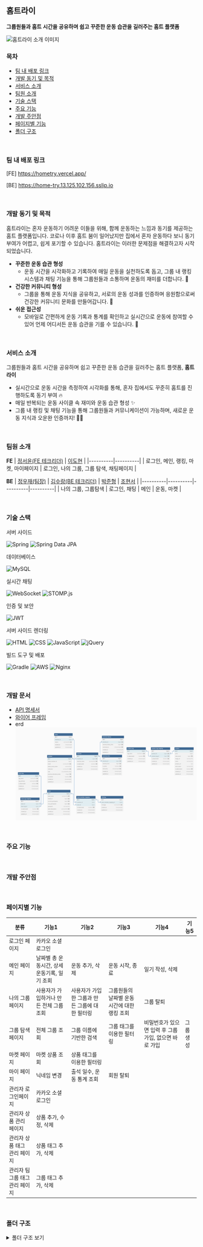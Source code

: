 ## 홈트라이
**그룹원들과 홈트 시간을 공유하며 쉽고 꾸준한 운동 습관을 길러주는 홈트 플랫폼**

<img src='https://github.com/user-attachments/assets/0c894787-d6da-440b-8519-a1205a411d89' alt='홈트라이 소개 이미지' />

<br />

### 목차
- [팀 내 배포 링크](#팀-내-배포-링크)
- [개발 동기 및 목적](#개발-동기-및-목적)
- [서비스 소개](#서비스-소개)
- [팀원 소개](#팀원-소개)
- [기술 스택](#기술-스택)
- [주요 기능](#주요-기능)
- [개발 주안점](#개발-주안점)
- [페이지별 기능](#페이지별-기능)
- [폴더 구조](#폴더-구조)

<br />

### 팀 내 배포 링크
[FE] https://hometry.vercel.app/

[BE] https://home-try.13.125.102.156.sslip.io

<br />

### 개발 동기 및 목적
홈트라이는 혼자 운동하기 어려운 이들을 위해, 함께 운동하는 느낌과 동기를 제공하는 홈트 플랫폼입니다. 코로나 이후 홈트 붐이 일어났지만 집에서 혼자 운동하다 보니 동기부여가 어렵고, 쉽게 포기할 수 있습니다. 홈트라이는 이러한 문제점을 해결하고자 시작되었습니다.
- **꾸준한 운동 습관 형성**
    - 운동 시간을 시각화하고 기록하여 매일 운동을 실천하도록 돕고, 그룹 내 랭킹 시스템과 채팅 기능을 통해 그룹원들과 소통하며 운동의 재미를 더합니다. 👏
- **건강한 커뮤니티 형성**
    - 그룹을 통해 운동 지식을 공유하고, 서로의 운동 성과를 인증하며 응원함으로써 건강한 커뮤니티 문화를 만들어갑니다. 💬
- **쉬운 접근성**
    - 모바일로 간편하게 운동 기록과 통계를 확인하고 실시간으로 운동에 참여할 수 있어 언제 어디서든 운동 습관을 기를 수 있습니다. 🌟


<br />

### 서비스 소개
그룹원들과 홈트 시간을 공유하며 쉽고 꾸준한 운동 습관을 길러주는 홈트 플랫폼, **홈트라이**
- 실시간으로 운동 시간을 측정하여 시각화를 통해, 혼자 집에서도 꾸준히 홈트를 진행하도록 동기 부여 🔥
- 매일 반복되는 운동 사이클 속 재미와 운동 습관 형성 ✨
- 그룹 내 랭킹 및 채팅 기능을 통해 그룹원들과 커뮤니케이션이 가능하며, 새로운 운동 지식과 오운완 인증까지! 💪🏻

<br />


### 팀원 소개
**FE**
| [정서윤(FE 테크리더)](https://github.com/yunn23) | [이도현](https://github.com/leedyun) |
|----------|----------|
| 로그인, 메인, 랭킹, 마켓, 마이페이지   | 로그인, 나의 그룹, 그룹 탐색, 채팅페이지 |

**BE**
| [정우재(팀장)](https://github.com/Woojae-Jeong) | [김수랑(BE 테크리더)](https://github.com/rdme0) | [박준형](https://github.com/cliant) | [조현서](https://github.com/hxunsc) |
|----------|----------|----------|----------|
| 나의 그룹, 그룹탐색 | 로그인, 채팅 | 메인  | 운동, 마켓  |



<br />

### 기술 스택


서버 사이드

![Spring](https://img.shields.io/badge/Spring-6DB33F?style=for-the-badge&logo=spring&logoColor=white) ![Spring Data JPA](https://img.shields.io/badge/Spring%20Data%20JPA-6DB33F?style=for-the-badge&logo=springdata&logoColor=white)

데이터베이스

![MySQL](https://img.shields.io/badge/MySQL-4479A1?style=for-the-badge&logo=mysql&logoColor=white)

실시간 채팅

![WebSocket](https://img.shields.io/badge/WebSocket-1C6DD0?style=for-the-badge&logo=websocket&logoColor=white) ![STOMP.js](https://img.shields.io/badge/STOMP.js-0094C6?style=for-the-badge&logo=stomp&logoColor=white)

인증 및 보안

![JWT](https://img.shields.io/badge/JWT-000000?style=for-the-badge&logo=json-web-tokens&logoColor=white)

서버 사이드 렌더링

![HTML](https://img.shields.io/badge/HTML-E34F26?style=for-the-badge&logo=html5&logoColor=white) ![CSS](https://img.shields.io/badge/CSS-1572B6?style=for-the-badge&logo=css3&logoColor=white) ![JavaScript](https://img.shields.io/badge/JavaScript-FFFF00?style=for-the-badge&logo=javascript&logoColor=white) ![jQuery](https://img.shields.io/badge/jQuery-0769AD?style=for-the-badge&logo=jquery&logoColor=white)

빌드 도구 및 배포

![Gradle](https://img.shields.io/badge/Gradle-02303A?style=for-the-badge&logo=gradle&logoColor=white) ![AWS](https://img.shields.io/badge/AWS-232F3E?style=for-the-badge&logo=amazonaws&logoColor=white) ![Nginx](https://img.shields.io/badge/Nginx-009639?style=for-the-badge&logo=nginx&logoColor=white)


<br />

### 개발 문서
- [API 명세서](https://home-try.13.125.102.156.sslip.io/docs)
- [와이어 프레임](https://www.figma.com/design/TsCneAgt5ONEKWAiArCA6u/%EC%B9%B4%ED%85%8C%EC%BA%A0-%ED%99%88%ED%8A%B8%EB%9D%BC%EC%9D%B4-%EC%99%80%EC%9D%B4%EC%96%B4%ED%94%84%EB%A0%88%EC%9E%84_%EC%BF%A0%ED%82%A4zip?node-id=130-2033&t=idsBFD1mOYhPFPFk-1)
- erd
![ERD Image](img/erd.png)

<br />

### 주요 기능


<br />


### 개발 주안점


<br />


### 페이지별 기능



| 분류              | 기능1                                  | 기능2                                 | 기능3                          | 기능4                         | 기능5      |
| ----------------- | --------------------------------------- | ------------------------------------- | ------------------------------ | ----------------------------- | ---------- |
| 로그인 페이지     | 카카오 소셜 로그인                     |                                       |                                |                               |            |
| 메인 페이지       | 날짜별 총 운동시간, 상세운동기록, 일기 조회 | 운동 추가, 삭제                      | 운동 시작, 종료               | 일기 작성, 삭제               |            |
| 나의 그룹 페이지  | 사용자가 가입하거나 만든 전체 그룹 조회 | 사용자가 가입한 그룹과 만든 그룹에 대한 필터링 | 그룹원들의 날짜별 운동시간에 대한 랭킹 조회 | 그룹 탈퇴                     |            |
| 그룹 탐색 페이지  | 전체 그룹 조회                         | 그룹 이름에 기반한 검색              | 그룹 태그를 이용한 필터링      | 비밀번호가 있으면 입력 후 그룹 가입, 없으면 바로 가입 | 그룹 생성 |
| 마켓 페이지       | 마켓 상품 조회                         | 상품 태그를 이용한 필터링            |                                |                               |            |
| 마이 페이지       | 닉네임 변경                            | 출석 일수, 운동 통계 조회            | 회원 탈퇴                      |                               |            |
| 관리자 로그인페이지 | 카카오 소셜 로그인                     |                                       |                                |                               |            |
| 관리자 상품 관리 페이지 | 상품 추가, 수정, 삭제                 |                                       |                                |                               |            |
| 관리자 상품 태그 관리 페이지 | 상품 태그 추가, 삭제                 |                                       |                                |                               |            |
| 관리자 팀 그룹 태그 관리 페이지 | 그룹 태그 추가, 삭제                 |                                       |                                |                               |            |


<br />


### 폴더 구조
<details>
  <summary> 폴더 구조 보기 </summary>

```
src
├── main
│   ├── java
│   │   └── homeTry
│   │       ├── Application.java
│   │       ├── admin
│   │       │   ├── controller
│   │       │   │   ├── rest
│   │       │   │   │   └── AdminPageRestController.java
│   │       │   │   └── view
│   │       │   │       ├── AdminAuthorityController.java
│   │       │   │       ├── AdminMainPageController.java
│   │       │   │       └── AdminPageViewController.java
│   │       │   ├── dto
│   │       │   │   └── request
│   │       │   │       └── AdminCodeRequest.java
│   │       │   ├── exception
│   │       │   │   ├── AdminErrorType.java
│   │       │   │   └── badReqeustException
│   │       │   │       └── InvalidAdminCodeException.java
│   │       │   └── service
│   │       │       └── AdminPageService.java
│   │       ├── chatting
│   │       │   ├── config
│   │       │   │   └── ChattingConfig.java
│   │       │   ├── dto
│   │       │   │   ├── request
│   │       │   │   │   └── ChattingMessageRequest.java
│   │       │   │   └── response
│   │       │   │       └── ChattingMessageResponse.java
│   │       │   ├── endpointHandler
│   │       │   │   ├── async
│   │       │   │   │   └── ChattingMessageListener.java
│   │       │   │   └── rest
│   │       │   │       └── ChattingController.java
│   │       │   ├── exception
│   │       │   │   ├── ChattingErrorType.java
│   │       │   │   ├── badRequestException
│   │       │   │   │   ├── InactivatedMemberWithValidTokenException.java
│   │       │   │   │   ├── InvalidChattingTokenException.java
│   │       │   │   │   ├── InvalidTeamIdException.java
│   │       │   │   │   └── NoSuchMemberInDbWithValidTokenException.java
│   │       │   │   └── handler
│   │       │   │       ├── ChattingExceptionHandler.java
│   │       │   │       └── StompInterceptorErrorHandler.java
│   │       │   ├── interceptor
│   │       │   │   └── StompInterceptor.java
│   │       │   ├── model
│   │       │   │   ├── entity
│   │       │   │   │   └── Chatting.java
│   │       │   │   └── vo
│   │       │   │       └── Message.java
│   │       │   ├── repository
│   │       │   │   └── ChattingRepository.java
│   │       │   └── service
│   │       │       └── ChattingService.java
│   │       ├── common
│   │       │   ├── annotation
│   │       │   │   ├── DateValid.java
│   │       │   │   ├── LoginMember.java
│   │       │   │   ├── PasswordValid.java
│   │       │   │   └── validator
│   │       │   │       ├── DateValidator.java
│   │       │   │       └── PasswordValidator.java
│   │       │   ├── auth
│   │       │   │   ├── LoginMemberArgumentResolver.java
│   │       │   │   ├── exception
│   │       │   │   │   ├── AuthErrorType.java
│   │       │   │   │   ├── badRequestException
│   │       │   │   │   │   ├── InvalidAuthCodeException.java
│   │       │   │   │   │   └── InvalidTokenException.java
│   │       │   │   │   └── internalServerException
│   │       │   │   │       ├── HomeTryServerException.java
│   │       │   │   │       └── KakaoAuthServerException.java
│   │       │   │   ├── jwt
│   │       │   │   │   ├── JwtAuth.java
│   │       │   │   │   └── JwtUtil.java
│   │       │   │   └── kakaoAuth
│   │       │   │       ├── client
│   │       │   │       │   └── KakaoApiClient.java
│   │       │   │       ├── config
│   │       │   │       │   ├── DevKakaoAuthConfigRegistrar.java
│   │       │   │       │   ├── KakaoAuthConfig.java
│   │       │   │       │   └── ProdKakaoAuthConfigRegistrar.java
│   │       │   │       ├── controller
│   │       │   │       │   ├── rest
│   │       │   │       │   │   └── KakaoAuthRestController.java
│   │       │   │       │   └── view
│   │       │   │       │       └── KakaoAuthSSRController.java
│   │       │   │       ├── dto
│   │       │   │       │   ├── KakaoMemberInfoDTO.java
│   │       │   │       │   ├── KakaoMemberWithdrawDTO.java
│   │       │   │       │   └── response
│   │       │   │       │       ├── KakaoErrorResponse.java
│   │       │   │       │       ├── KakaoMemberInfoResponse.java
│   │       │   │       │       └── TokenResponse.java
│   │       │   │       └── service
│   │       │   │           ├── KakaoAuthService.java
│   │       │   │           └── KakaoClientService.java
│   │       │   ├── config
│   │       │   │   ├── SwaggerConfig.java
│   │       │   │   └── WebMvcConfig.java
│   │       │   ├── constants
│   │       │   │   └── DateTimeUtil.java
│   │       │   ├── converter
│   │       │   │   └── DurationToLongConverter.java
│   │       │   ├── entity
│   │       │   │   ├── BaseEntity.java
│   │       │   │   └── SoftDeletableEntity.java
│   │       │   ├── exception
│   │       │   │   ├── BadRequestException.java
│   │       │   │   ├── CommonErrorType.java
│   │       │   │   ├── ErrorType.java
│   │       │   │   ├── InternalServerException.java
│   │       │   │   ├── dto
│   │       │   │   │   └── response
│   │       │   │   │       └── ErrorResponse.java
│   │       │   │   └── handler
│   │       │   │       └── GlobalExceptionHandler.java
│   │       │   └── interceptor
│   │       │       ├── AdminInterceptor.java
│   │       │       └── JwtInterceptor.java
│   │       ├── diary
│   │       │   ├── controller
│   │       │   │   └── DiaryController.java
│   │       │   ├── dto
│   │       │   │   ├── DiaryDto.java
│   │       │   │   └── request
│   │       │   │       └── DiaryRequest.java
│   │       │   ├── exception
│   │       │   │   ├── DiaryErrorType.java
│   │       │   │   └── badRequestException
│   │       │   │       └── DiaryNotFoundException.java
│   │       │   ├── model
│   │       │   │   ├── entity
│   │       │   │   │   └── Diary.java
│   │       │   │   └── vo
│   │       │   │       └── Memo.java
│   │       │   ├── repository
│   │       │   │   └── DiaryRepository.java
│   │       │   └── service
│   │       │       └── DiaryService.java
│   │       ├── docs
│   │       │   └── SwaggerRedirectController.java
│   │       ├── exerciseList
│   │       │   ├── controller
│   │       │   │   └── ExerciseController.java
│   │       │   ├── dto
│   │       │   │   ├── request
│   │       │   │   │   └── ExerciseRequest.java
│   │       │   │   └── response
│   │       │   │       └── ExerciseResponse.java
│   │       │   ├── event
│   │       │   │   ├── ExerciseCreationEvent.java
│   │       │   │   ├── ExerciseCreationEventListener.java
│   │       │   │   └── ExerciseEventPublisher.java
│   │       │   ├── exception
│   │       │   │   ├── ExerciseErrorType.java
│   │       │   │   └── badRequestException
│   │       │   │       ├── ExerciseAlreadyStartedException.java
│   │       │   │       ├── ExerciseDeprecatedException.java
│   │       │   │       ├── ExerciseInProgressException.java
│   │       │   │       ├── ExerciseNotFoundException.java
│   │       │   │       ├── ExerciseNotStartedException.java
│   │       │   │       └── NoExercisePermissionException.java
│   │       │   ├── model
│   │       │   │   ├── entity
│   │       │   │   │   ├── Exercise.java
│   │       │   │   │   ├── ExerciseHistory.java
│   │       │   │   │   └── ExerciseTime.java
│   │       │   │   └── vo
│   │       │   │       └── ExerciseName.java
│   │       │   ├── repository
│   │       │   │   ├── ExerciseHistoryRepository.java
│   │       │   │   ├── ExerciseRepository.java
│   │       │   │   └── ExerciseTimeRepository.java
│   │       │   └── service
│   │       │       ├── ExerciseHistoryService.java
│   │       │       ├── ExerciseSchedulerService.java
│   │       │       ├── ExerciseService.java
│   │       │       ├── ExerciseTimeHelper.java
│   │       │       └── ExerciseTimeService.java
│   │       ├── mainPage
│   │       │   ├── controller
│   │       │   │   └── MainPageController.java
│   │       │   ├── dto
│   │       │   │   └── response
│   │       │   │       └── MainPageResponse.java
│   │       │   └── service
│   │       │       └── MainPageService.java
│   │       ├── member
│   │       │   ├── controller
│   │       │   │   └── MemberController.java
│   │       │   ├── dto
│   │       │   │   ├── MemberDTO.java
│   │       │   │   ├── request
│   │       │   │   │   └── ChangeNicknameRequest.java
│   │       │   │   └── response
│   │       │   │       └── MyPageResponse.java
│   │       │   ├── exception
│   │       │   │   ├── MemberErrorType.java
│   │       │   │   ├── badRequestException
│   │       │   │   │   ├── InactivatedMemberException.java
│   │       │   │   │   ├── LoginFailedException.java
│   │       │   │   │   ├── MemberNotFoundException.java
│   │       │   │   │   └── RegisterEmailConflictException.java
│   │       │   │   └── internalServerException
│   │       │   │       └── UniqueKeyViolatonException.java
│   │       │   ├── model
│   │       │   │   ├── entity
│   │       │   │   │   └── Member.java
│   │       │   │   ├── enums
│   │       │   │   │   └── Role.java
│   │       │   │   └── vo
│   │       │   │       ├── Email.java
│   │       │   │       └── Nickname.java
│   │       │   ├── repository
│   │       │   │   └── MemberRepository.java
│   │       │   ├── service
│   │       │   │   ├── MemberService.java
│   │       │   │   ├── MemberTeamWithdrawService.java
│   │       │   │   └── MemberWithdrawService.java
│   │       │   └── utils
│   │       │       └── RandomNicknameGenerator.java
│   │       ├── product
│   │       │   ├── controller
│   │       │   │   ├── rest
│   │       │   │   │   ├── AdminProductRestController.java
│   │       │   │   │   └── MarketController.java
│   │       │   │   └── view
│   │       │   │       └── AdminProductViewController.java
│   │       │   ├── dto
│   │       │   │   ├── request
│   │       │   │   │   └── ProductRequest.java
│   │       │   │   └── response
│   │       │   │       ├── ProductAdminResponse.java
│   │       │   │       └── ProductResponse.java
│   │       │   ├── exception
│   │       │   │   ├── ProductErrorType.java
│   │       │   │   └── badRequestException
│   │       │   │       ├── MissingProductTagException.java
│   │       │   │       └── ProductNotFoundException.java
│   │       │   ├── model
│   │       │   │   ├── entity
│   │       │   │   │   ├── Product.java
│   │       │   │   │   └── ProductTagMapping.java
│   │       │   │   └── vo
│   │       │   │       ├── ProductImageUrl.java
│   │       │   │       ├── ProductName.java
│   │       │   │       ├── ProductPrice.java
│   │       │   │       ├── ProductUrl.java
│   │       │   │       └── StoreName.java
│   │       │   ├── repository
│   │       │   │   ├── ProductRepository.java
│   │       │   │   └── ProductTagMappingRepository.java
│   │       │   └── service
│   │       │       ├── AdminProductService.java
│   │       │       ├── ProductService.java
│   │       │       └── ProductTagMappingService.java
│   │       ├── tag
│   │       │   ├── controller
│   │       │   │   ├── rest
│   │       │   │   │   └── TagRestController.java
│   │       │   │   └── view
│   │       │   │       └── AdminTagViewController.java
│   │       │   ├── exception
│   │       │   │   ├── TagErrorType.java
│   │       │   │   └── badRequestException
│   │       │   │       └── ForbiddenTagAccessException.java
│   │       │   ├── model
│   │       │   │   ├── entity
│   │       │   │   │   └── Tag.java
│   │       │   │   └── vo
│   │       │   │       └── TagName.java
│   │       │   ├── productTag
│   │       │   │   ├── dto
│   │       │   │   │   ├── ProductTagDto.java
│   │       │   │   │   ├── request
│   │       │   │   │   │   └── ProductTagRequest.java
│   │       │   │   │   └── response
│   │       │   │   │       └── ProductTagResponse.java
│   │       │   │   ├── exception
│   │       │   │   │   ├── ProductTagErrorType.java
│   │       │   │   │   └── badRequestException
│   │       │   │   │       ├── ProductTagAlreadyExistsException.java
│   │       │   │   │       └── ProductTagNotFoundException.java
│   │       │   │   ├── model
│   │       │   │   │   └── entity
│   │       │   │   │       └── ProductTag.java
│   │       │   │   ├── repository
│   │       │   │   │   └── ProductTagRepository.java
│   │       │   │   └── service
│   │       │   │       └── ProductTagService.java
│   │       │   └── teamTag
│   │       │       ├── dto
│   │       │       │   ├── AllTeamTagDTO.java
│   │       │       │   ├── TeamTagDTO.java
│   │       │       │   ├── request
│   │       │       │   │   └── TeamTagRequest.java
│   │       │       │   └── response
│   │       │       │       └── TeamTagResponse.java
│   │       │       ├── exception
│   │       │       │   ├── TeamTagErrorType.java
│   │       │       │   └── badRequestException
│   │       │       │       ├── TeamTagAlreadyExistsException.java
│   │       │       │       └── TeamTagNotFoundException.java
│   │       │       ├── model
│   │       │       │   ├── entity
│   │       │       │   │   └── TeamTag.java
│   │       │       │   └── vo
│   │       │       │       └── TeamTagAttribute.java
│   │       │       ├── repository
│   │       │       │   └── TeamTagRepository.java
│   │       │       └── service
│   │       │           └── TeamTagService.java
│   │       └── team
│   │           ├── controller
│   │           │   └── TeamController.java
│   │           ├── dto
│   │           │   ├── RankingDTO.java
│   │           │   ├── request
│   │           │   │   ├── CheckingPasswordRequest.java
│   │           │   │   └── TeamCreateRequest.java
│   │           │   └── response
│   │           │       ├── RankingResponse.java
│   │           │       ├── TagListResponse.java
│   │           │       └── TeamResponse.java
│   │           ├── exception
│   │           │   ├── TeamErrorType.java
│   │           │   └── badRequestException
│   │           │       ├── AlreadyJoinedTeamException.java
│   │           │       ├── InvalidPasswordException.java
│   │           │       ├── MyRankingNotFoundException.java
│   │           │       ├── NotTeamLeaderException.java
│   │           │       ├── TeamHasNotPasswordException.java
│   │           │       ├── TeamLeaderCannotWithdrawException.java
│   │           │       ├── TeamMemberNotFoundException.java
│   │           │       ├── TeamNameAlreadyExistsException.java
│   │           │       ├── TeamNotFoundException.java
│   │           │       └── TeamParticipantsFullException.java
│   │           ├── model
│   │           │   ├── entity
│   │           │   │   ├── Team.java
│   │           │   │   ├── TeamMemberMapping.java
│   │           │   │   └── TeamTagMapping.java
│   │           │   └── vo
│   │           │       ├── Description.java
│   │           │       ├── Name.java
│   │           │       ├── Participant.java
│   │           │       └── Password.java
│   │           ├── repository
│   │           │   ├── TeamMemberMappingRepository.java
│   │           │   ├── TeamRepository.java
│   │           │   └── TeamTagMappingRepository.java
│   │           └── service
│   │               ├── TeamJoinAndWithdrawService.java
│   │               ├── TeamMemberMappingService.java
│   │               ├── TeamService.java
│   │               └── TeamTagMappingService.java
│   └── resources
│       ├── application-dev-kakao-login.properties
│       ├── application-dev.properties
│       ├── application-prod-kakao-login.properties
│       ├── application-prod.properties
│       ├── application-secret.properties
│       ├── application.properties
│       ├── data-dev.sql
│       ├── data.sql
│       ├── static
│       │   ├── css
│       │   │   ├── admin
│       │   │   │   ├── adminAuthority.css
│       │   │   │   ├── adminMainPage.css
│       │   │   │   └── adminPromote.css
│       │   │   ├── product
│       │   │   │   ├── productAdd.css
│       │   │   │   ├── productEdit.css
│       │   │   │   └── productList.css
│       │   │   ├── styles.css
│       │   │   └── tag
│       │   │       ├── addProductTag.css
│       │   │       ├── addTeamTag.css
│       │   │       ├── productTags.css
│       │   │       └── teamTags.css
│       │   ├── image
│       │   │   ├── add.png
│       │   │   ├── edit.png
│       │   │   ├── kakao_login_medium_narrow.png
│       │   │   ├── previous.png
│       │   │   ├── remove.png
│       │   │   └── save.png
│       │   └── js
│       │       ├── admin
│       │       │   ├── adminAuthority.js
│       │       │   ├── adminMainMage.js
│       │       │   └── adminPromote.js
│       │       ├── main.js
│       │       ├── product
│       │       │   ├── productAdd.js
│       │       │   ├── productEdit.js
│       │       │   └── productList.js
│       │       └── tag
│       │           ├── productTagAdd.js
│       │           ├── productTagDelete.js
│       │           ├── teamTagAdd.js
│       │           └── teamTagDelete.js
│       └── templates
│           ├── admin
│           │   ├── adminAuthority.html
│           │   ├── adminKakaoLoginResult.html
│           │   ├── adminMain.html
│           │   ├── adminPage.html
│           │   └── adminPromote.html
│           ├── product
│           │   ├── productAdd.html
│           │   ├── productEdit.html
│           │   └── productList.html
│           └── tag
│               ├── addProductTag.html
│               ├── addTeamTag.html
│               ├── productTags.html
│               └── teamTags.html
└── test
    └── java
        └── homeTry
            ├── chatting
            │   └── ChattingTest.java
            ├── common
            │   └── config
            │       └── CorsTest.java
            ├── diary
            │   └── DiaryTest.java
            ├── exerciseList
            │   ├── ExerciseTest.java
            │   └── service
            │       ├── ExerciseSchedulerServiceTest.java
            │       └── ExerciseTimeServiceTest.java
            ├── mainPage
            │   └── MainPageTest.java
            ├── member
            │   └── MemberTest.java
            ├── product
            │   ├── AdminProductViewTest.java
            │   └── MarketTest.java
            ├── tag
            │   └── TagPageTest.java
            └── team
                └── TeamTest.java
```
</details>

<br />




